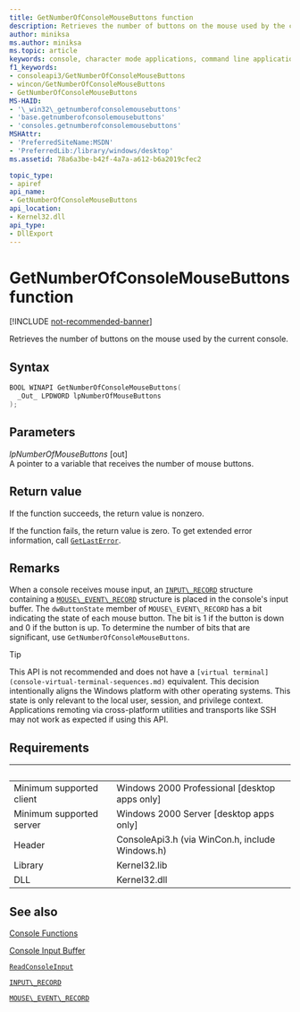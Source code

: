 ```yaml
---
title: GetNumberOfConsoleMouseButtons function
description: Retrieves the number of buttons on the mouse used by the current console.
author: miniksa
ms.author: miniksa
ms.topic: article
keywords: console, character mode applications, command line applications, terminal applications, console api
f1_keywords:
- consoleapi3/GetNumberOfConsoleMouseButtons
- wincon/GetNumberOfConsoleMouseButtons
- GetNumberOfConsoleMouseButtons
MS-HAID:
- '\_win32\_getnumberofconsolemousebuttons'
- 'base.getnumberofconsolemousebuttons'
- 'consoles.getnumberofconsolemousebuttons'
MSHAttr:
- 'PreferredSiteName:MSDN'
- 'PreferredLib:/library/windows/desktop'
ms.assetid: 78a6a3be-b42f-4a7a-a612-b6a2019cfec2

topic_type:
- apiref
api_name:
- GetNumberOfConsoleMouseButtons
api_location:
- Kernel32.dll
api_type:
- DllExport
---
```


# GetNumberOfConsoleMouseButtons function

[!INCLUDE [not-recommended-banner](./includes/not-recommended-banner.md)]

Retrieves the number of buttons on the mouse used by the current console.

## Syntax

```C
BOOL WINAPI GetNumberOfConsoleMouseButtons(
  _Out_ LPDWORD lpNumberOfMouseButtons
);
```

## Parameters

*lpNumberOfMouseButtons* \[out\]  
A pointer to a variable that receives the number of mouse buttons.

## Return value

If the function succeeds, the return value is nonzero.

If the function fails, the return value is zero. To get extended error information, call [`GetLastError`](https://msdn.microsoft.com/library/windows/desktop/ms679360).

## Remarks

When a console receives mouse input, an [`INPUT\_RECORD`](input-record-str.md) structure containing a [`MOUSE\_EVENT\_RECORD`](mouse-event-record-str.md) structure is placed in the console's input buffer. The `dwButtonState` member of `MOUSE\_EVENT\_RECORD` has a bit indicating the state of each mouse button. The bit is 1 if the button is down and 0 if the button is up. To determine the number of bits that are significant, use `GetNumberOfConsoleMouseButtons`.

> [!TIP]
> This API is not recommended and does not have a `[virtual terminal](console-virtual-terminal-sequences.md)` equivalent. This decision intentionally aligns the Windows platform with other operating systems. This state is only relevant to the local user, session, and privilege context. Applications remoting via cross-platform utilities and transports like SSH may not work as expected if using this API.

## Requirements

| &nbsp; | &nbsp; |
|-|-|
| Minimum supported client | Windows 2000 Professional \[desktop apps only\] |
| Minimum supported server | Windows 2000 Server \[desktop apps only\] |
| Header | ConsoleApi3.h (via WinCon.h, include Windows.h) |
| Library | Kernel32.lib |
| DLL | Kernel32.dll |

## See also

[Console Functions](console-functions.md)

[Console Input Buffer](console-input-buffer.md)

[`ReadConsoleInput`](readconsoleinput.md)

[`INPUT\_RECORD`](input-record-str.md)

[`MOUSE\_EVENT\_RECORD`](mouse-event-record-str.md)
